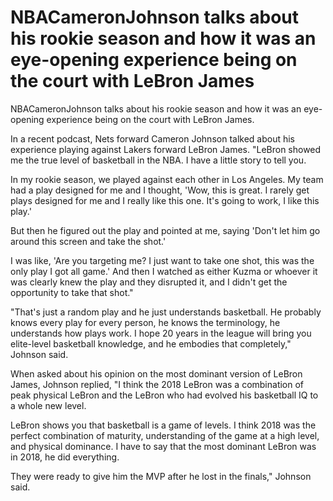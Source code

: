 # NBACameronJohnson talks about his rookie season and how it was an eye-opening experience being on the court with LeBron James 
 NBACameronJohnson talks about his rookie season and how it was an eye-opening experience being on the court with LeBron James.

 In a recent podcast, Nets forward Cameron Johnson talked about his experience playing against Lakers forward LeBron James. "LeBron showed me the true level of basketball in the NBA. I have a little story to tell you.

In my rookie season, we played against each other in Los Angeles. My team had a play designed for me and I thought, 'Wow, this is great. I rarely get plays designed for me and I really like this one. It's going to work, I like this play.'

But then he figured out the play and pointed at me, saying 'Don't let him go around this screen and take the shot.'

I was like, 'Are you targeting me? I just want to take one shot, this was the only play I got all game.' And then I watched as either Kuzma or whoever it was clearly knew the play and they disrupted it, and I didn't get the opportunity to take that shot."

"That's just a random play and he just understands basketball. He probably knows every play for every person, he knows the terminology, he understands how plays work. I hope 20 years in the league will bring you elite-level basketball knowledge, and he embodies that completely," Johnson said.

When asked about his opinion on the most dominant version of LeBron James, Johnson replied, "I think the 2018 LeBron was a combination of peak physical LeBron and the LeBron who had evolved his basketball IQ to a whole new level.

LeBron shows you that basketball is a game of levels. I think 2018 was the perfect combination of maturity, understanding of the game at a high level, and physical dominance. I have to say that the most dominant LeBron was in 2018, he did everything.

They were ready to give him the MVP after he lost in the finals," Johnson said.
